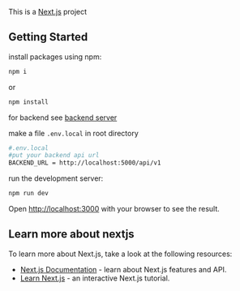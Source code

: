 This is a [Next.js](https://nextjs.org/) project

## Getting Started

install packages using npm:
```bash
npm i
```
or
```bash
npm install
```

for backend see [backend server](https://github.com/Knight-03/CipherSafe-BackEnd)

make a file `.env.local` in root directory

```bash
#.env.local
#put your backend api url
BACKEND_URL = http://localhost:5000/api/v1
```

run the development server:

```bash
npm run dev
```
Open [http://localhost:3000](http://localhost:3000) with your browser to see the result.



## Learn more about nextjs

To learn more about Next.js, take a look at the following resources:

- [Next.js Documentation](https://nextjs.org/docs) - learn about Next.js features and API.
- [Learn Next.js](https://nextjs.org/learn) - an interactive Next.js tutorial.
